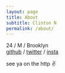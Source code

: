 ```yaml
---
layout: page
title: About
subtitle: Clinton N
permalink: /about/
---
```


24 / M / Brooklyn  
[github][gh] / [twitter][tw] / [insta][insta]

see ya on the http ✌️


[gh]: http://github.com/clintonn
[tw]: http://twitter.com/clinton_ngn
[insta]: http://instagram.com/clintonn
